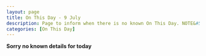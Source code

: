 ```yaml
---
layout: page
title: On This Day - 9 July
description: Page to inform when there is no known On This Day. NOTE&#58; There may still be comments.
categories: [On This Day]
---
```


**Sorry no known details for today**

